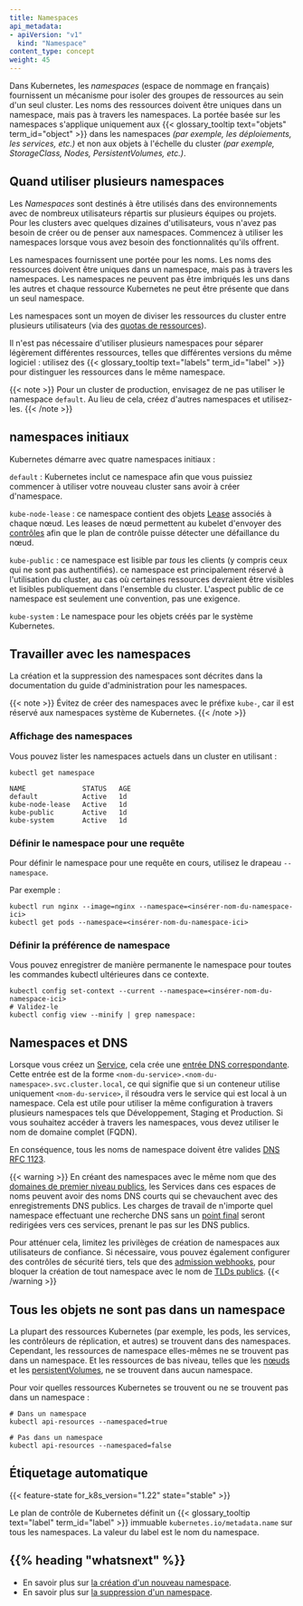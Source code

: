 ```yaml
---
title: Namespaces
api_metadata:
- apiVersion: "v1"
  kind: "Namespace"
content_type: concept
weight: 45
---
```


<!-- overview -->

Dans Kubernetes, les _namespaces_ (espace de nommage en français) fournissent un mécanisme pour isoler des groupes de ressources au sein d'un seul cluster. Les noms des ressources doivent être uniques dans un namespace, mais pas à travers les namespaces. La portée basée sur les namespaces s'applique uniquement aux {{< glossary_tooltip text="objets" term_id="object" >}} dans les namespaces _(par exemple, les déploiements, les services, etc.)_ et non aux objets à l'échelle du cluster _(par exemple, StorageClass, Nodes, PersistentVolumes, etc.)_.

<!-- body -->

## Quand utiliser plusieurs namespaces

Les _Namespaces_ sont destinés à être utilisés dans des environnements avec de nombreux utilisateurs répartis sur plusieurs équipes ou projets. Pour les clusters avec quelques dizaines d'utilisateurs, vous n'avez pas besoin de créer ou de penser aux namespaces. Commencez à utiliser les namespaces lorsque vous avez besoin des fonctionnalités qu'ils offrent.

Les namespaces fournissent une portée pour les noms. Les noms des ressources doivent être uniques dans un namespace, mais pas à travers les namespaces. Les namespaces ne peuvent pas être imbriqués les uns dans les autres et chaque ressource Kubernetes ne peut être présente que dans un seul namespace.

Les namespaces sont un moyen de diviser les ressources du cluster entre plusieurs utilisateurs (via des [quotas de ressources](/docs/concepts/policy/resource-quotas/)).

Il n'est pas nécessaire d'utiliser plusieurs namespaces pour séparer légèrement différentes ressources, telles que différentes versions du même logiciel : utilisez des {{< glossary_tooltip text="labels" term_id="label" >}} pour distinguer les ressources dans le même namespace.

{{< note >}}
Pour un cluster de production, envisagez de ne pas utiliser le namespace `default`. Au lieu de cela, créez d'autres namespaces et utilisez-les.
{{< /note >}}

## namespaces initiaux

Kubernetes démarre avec quatre namespaces initiaux :

`default`
: Kubernetes inclut ce namespace afin que vous puissiez commencer à utiliser votre nouveau cluster sans avoir à créer d'namespace.

`kube-node-lease`
: ce namespace contient des objets [Lease](/docs/concepts/architecture/leases/) associés à chaque nœud. Les leases de nœud permettent au kubelet d'envoyer des [contrôles](/docs/concepts/architecture/nodes/#node-heartbeats) afin que le plan de contrôle puisse détecter une défaillance du nœud.

`kube-public`
: ce namespace est lisible par *tous* les clients (y compris ceux qui ne sont pas authentifiés). ce namespace est principalement réservé à l'utilisation du cluster, au cas où certaines ressources devraient être visibles et lisibles publiquement dans l'ensemble du cluster. L'aspect public de ce namespace est seulement une convention, pas une exigence.

`kube-system`
: Le namespace pour les objets créés par le système Kubernetes.


## Travailler avec les namespaces

La création et la suppression des namespaces sont décrites dans la documentation du guide d'administration pour les namespaces.

{{< note >}}
Évitez de créer des namespaces avec le préfixe `kube-`, car il est réservé aux namespaces système de Kubernetes.
{{< /note >}}

### Affichage des namespaces

Vous pouvez lister les namespaces actuels dans un cluster en utilisant :

```shell
kubectl get namespace
```

```
NAME              STATUS   AGE
default           Active   1d
kube-node-lease   Active   1d
kube-public       Active   1d
kube-system       Active   1d
```

### Définir le namespace pour une requête

Pour définir le namespace pour une requête en cours, utilisez le drapeau `--namespace`.

Par exemple :

```shell
kubectl run nginx --image=nginx --namespace=<insérer-nom-du-namespace-ici>
kubectl get pods --namespace=<insérer-nom-du-namespace-ici>
```
### Définir la préférence de namespace

Vous pouvez enregistrer de manière permanente le namespace pour toutes les commandes kubectl ultérieures dans ce contexte.

```shell
kubectl config set-context --current --namespace=<insérer-nom-du-namespace-ici>
# Validez-le
kubectl config view --minify | grep namespace:
```

## Namespaces et DNS

Lorsque vous créez un [Service](/fr/docs/concepts/services-networking/service/),
cela crée une [entrée DNS correspondante](/docs/concepts/services-networking/dns-pod-service/).
Cette entrée est de la forme `<nom-du-service>.<nom-du-namespace>.svc.cluster.local`, ce qui signifie
que si un conteneur utilise uniquement `<nom-du-service>`, il résoudra vers le service
qui est local à un namespace. Cela est utile pour utiliser la même configuration à travers
plusieurs namespaces tels que Développement, Staging et Production. Si vous souhaitez accéder
à travers les namespaces, vous devez utiliser le nom de domaine complet (FQDN).

En conséquence, tous les noms de namespace doivent être valides
 [DNS RFC 1123](/fr/docs/concepts/overview/working-with-objects/names/#dns-label-names).

{{< warning >}}
En créant des namespaces avec le même nom que des [domaines de premier niveau publics](https://data.iana.org/TLD/tlds-alpha-by-domain.txt), les Services dans ces
espaces de noms peuvent avoir des noms DNS courts qui se chevauchent avec des enregistrements DNS publics.
Les charges de travail de n'importe quel namespace effectuant une recherche DNS sans un [point final](https://datatracker.ietf.org/doc/html/rfc1034#page-8) seront
redirigées vers ces services, prenant le pas sur les DNS publics.

Pour atténuer cela, limitez les privilèges de création de namespaces aux utilisateurs de confiance. Si
nécessaire, vous pouvez également configurer des contrôles de sécurité tiers, tels que des
[admission
webhooks](/docs/reference/access-authn-authz/extensible-admission-controllers/),
pour bloquer la création de tout namespace avec le nom de [TLDs publics](https://data.iana.org/TLD/tlds-alpha-by-domain.txt).
{{< /warning >}}


## Tous les objets ne sont pas dans un namespace

La plupart des ressources Kubernetes (par exemple, les pods, les services, les contrôleurs de réplication, et autres) se trouvent dans des namespaces. Cependant, les ressources de namespace elles-mêmes ne se trouvent pas dans un namespace. Et les ressources de bas niveau, telles que les [nœuds](/docs/concepts/architecture/nodes/) et les [persistentVolumes](/docs/concepts/storage/persistent-volumes/), ne se trouvent dans aucun namespace.

Pour voir quelles ressources Kubernetes se trouvent ou ne se trouvent pas dans un namespace :

```shell
# Dans un namespace
kubectl api-resources --namespaced=true

# Pas dans un namespace
kubectl api-resources --namespaced=false
```


## Étiquetage automatique

{{< feature-state for_k8s_version="1.22" state="stable" >}}

Le plan de contrôle de Kubernetes définit un {{< glossary_tooltip text="label" term_id="label" >}} immuable `kubernetes.io/metadata.name` sur tous les namespaces.
La valeur du label est le nom du namespace.


## {{% heading "whatsnext" %}}

* En savoir plus sur [la création d'un nouveau namespace](/docs/tasks/administer-cluster/namespaces/#creating-a-new-namespace).
* En savoir plus sur [la suppression d'un namespace](/docs/tasks/administer-cluster/namespaces/#deleting-a-namespace).


